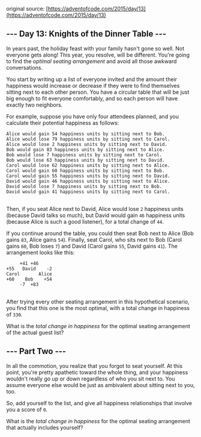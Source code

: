 original source: [https://adventofcode.com/2015/day/13](https://adventofcode.com/2015/day/13)
## --- Day 13: Knights of the Dinner Table ---
In years past, the holiday feast with your family hasn't gone so well.  Not everyone gets along!  This year, you resolve, will be different.  You're going to find the <em>optimal seating arrangement</em> and avoid all those awkward conversations.

You start by writing up a list of everyone invited and the amount their happiness would increase or decrease if they were to find themselves sitting next to each other person.  You have a circular table that will be just big enough to fit everyone comfortably, and so each person will have exactly two neighbors.

For example, suppose you have only four attendees planned, and you calculate their potential happiness as follows:

<pre>
<code>Alice would gain 54 happiness units by sitting next to Bob.
Alice would lose 79 happiness units by sitting next to Carol.
Alice would lose 2 happiness units by sitting next to David.
Bob would gain 83 happiness units by sitting next to Alice.
Bob would lose 7 happiness units by sitting next to Carol.
Bob would lose 63 happiness units by sitting next to David.
Carol would lose 62 happiness units by sitting next to Alice.
Carol would gain 60 happiness units by sitting next to Bob.
Carol would gain 55 happiness units by sitting next to David.
David would gain 46 happiness units by sitting next to Alice.
David would lose 7 happiness units by sitting next to Bob.
David would gain 41 happiness units by sitting next to Carol.
</code>
</pre>

Then, if you seat Alice next to David, Alice would lose <code>2</code> happiness units (because David talks so much), but David would gain <code>46</code> happiness units (because Alice is such a good listener), for a total change of <code>44</code>.

If you continue around the table, you could then seat Bob next to Alice (Bob gains <code>83</code>, Alice gains <code>54</code>).  Finally, seat Carol, who sits next to Bob (Carol gains <code>60</code>, Bob loses <code>7</code>) and David (Carol gains <code>55</code>, David gains <code>41</code>).  The arrangement looks like this:

<pre>
<code>     +41 +46
+55   David    -2
Carol       Alice
+60    Bob    +54
     -7  +83
</code>
</pre>

After trying every other seating arrangement in this hypothetical scenario, you find that this one is the most optimal, with a total change in happiness of <code>330</code>.

What is the <em>total change in happiness</em> for the optimal seating arrangement of the actual guest list?


## --- Part Two ---
In all the commotion, you realize that you forgot to seat yourself.  At this point, you're pretty apathetic toward the whole thing, and your happiness wouldn't really go up or down regardless of who you sit next to.  You assume everyone else would be just as ambivalent about sitting next to you, too.

So, add yourself to the list, and give all happiness relationships that involve you a score of <code>0</code>.

What is the <em>total change in happiness</em> for the optimal seating arrangement that actually includes yourself?


